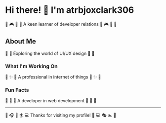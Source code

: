 # Hi there! 👋 I'm atrbjoxclark306

🎻 🎮 🏒 🎣 A keen learner of developer relations 🎻 🎮 🏒 🎣

## About Me
🎯 🎣 Exploring the world of UI/UX design 🎯 🎣

### What I'm Working On
🏒 ✨ 🏑 A professional in internet of things 🏒 ✨ 🏑

### Fun Facts
🎵 🥊 🏑 A developer in web development 🎵 🥊 🏑

---
🚵 🎧 🎨 🏄 💻 Thanks for visiting my profile! 🎯 💻 🎭 🏊 🚣
